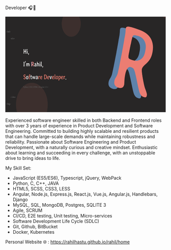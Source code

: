 Developer 🎧🎯

<p align="center">
<a target="_blank" href="https://rahilhastu.github.io/rahil/home"><img src="./me.png" alt="My Portfolio" style="width: 700px; height: 300px;"></a>
</p>

Experienced software engineer skilled in both Backend and Frontend roles with over 3 years of experience in Product Development and Software Engineering. Committed to building highly scalable and resilient products that can handle large-scale demands while maintaining robustness and reliability. Passionate about Software Engineering and Product Development, with a naturally curious and creative mindset. Enthusiastic about learning and succeeding in every challenge, with an unstoppable drive to bring ideas to life.

My Skill Set:

- JavaScript (ES5/ES6), Typescript, jQuery, WebPack
- Python, C, C++, JAVA
- HTML5, SCSS, CSS3, LESS
- Angular, Node.js, Express.js, React.js, Vue.js, Angular.js, Handlebars, Django
- MySQL, SQL, MongoDB, Postgres, SQLITE 3
- Agile, SCRUM
- CI/CD, E2E testing, Unit testing, Micro-services
- Software Development Life Cycle (SDLC)
- Git, Github, BitBucket
- Docker, Kubernetes 

Personal Website 🌐 : https://rahilhastu.github.io/rahil/home
